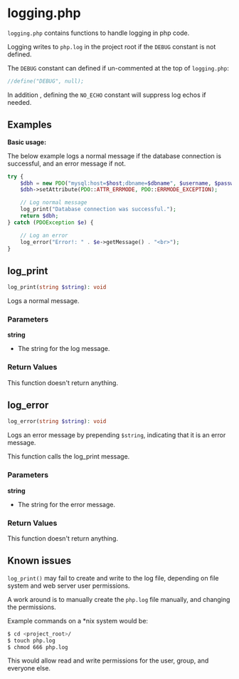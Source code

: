 # logging.php

``logging.php`` contains functions to handle logging in php code.

Logging writes to ``php.log`` in the project root if the ``DEBUG`` constant is not
defined.

The ``DEBUG`` constant can defined if un-commented at the top of
``logging.php``:

```php
//define("DEBUG", null);
```

In addition , defining the ``NO_ECHO`` constant will suppress log echos if
needed.

## Examples

**Basic usage:**

The below example logs a normal message if the database connection is
successful, and an error message if not.

```php
try {
	$dbh = new PDO("mysql:host=$host;dbname=$dbname", $username, $password);
	$dbh->setAttribute(PDO::ATTR_ERRMODE, PDO::ERRMODE_EXCEPTION);

	// Log normal message
	log_print("Database connection was successful.");
	return $dbh;
} catch (PDOException $e) {

	// Log an error
	log_error("Error!: " . $e->getMessage() . "<br>");
}
```

## log_print

```php
log_print(string $string): void
```

Logs a normal message.

### Parameters

**string**

- The string for the log message.

### Return Values

This function doesn't return anything.

## log_error

```php
log_error(string $string): void
```

Logs an error message by prepending ``$string``, indicating that it is an error
message.

This function calls the log_print message.

### Parameters

**string**

- The string for the error message.

### Return Values

This function doesn't return anything.

## Known issues

``log_print()`` may fail to create and write to the log file, depending on file
system and web server user permissions.

A work around is to manually create the ``php.log`` file manually, and changing
the permissions.

Example commands on a \*nix system would be:

```bash
$ cd <project_root>/
$ touch php.log
$ chmod 666 php.log
```

This would allow read and write permissions for the user, group, and everyone
else.
